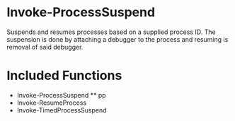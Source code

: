 # Invoke-ProcessSuspend
Suspends and resumes processes based on a supplied process ID. The suspension is done by attaching a debugger to the process and resuming is removal of said debugger.

# Included Functions
* Invoke-ProcessSuspend
** pp
* Invoke-ResumeProcess
* Invoke-TimedProcessSuspend
